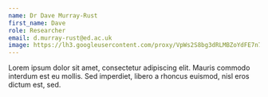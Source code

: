 ```yaml
---
name: Dr Dave Murray-Rust
first_name: Dave
role: Researcher
email: d.murray-rust@ed.ac.uk
image: https://lh3.googleusercontent.com/proxy/VpWs2S8bg3dRLMBZoYdFE7n7yKION9sHFP-jxz_dFz70oI09znSdESxKUNRmvreHCJiV-2Nv_yFhXkzFGqf-Rd_yRqzRNp3oH4s4JEBL5MkJ9YDGtj_rmwmk
---
```

Lorem ipsum dolor sit amet, consectetur adipiscing elit. Mauris commodo interdum est eu mollis. Sed imperdiet, libero a rhoncus euismod, nisl eros dictum est, sed.
